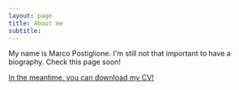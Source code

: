 ```yaml
---
layout: page
title: About me
subtitle: 
---
```


My name is Marco Postiglione. I'm still not that important to have a biography. Check this page soon!

<p>
  <a href="/CV.pdf" class="button" download><i class="fa fa-download"></i> In the meantime, you can download my CV!</a>
</p>
